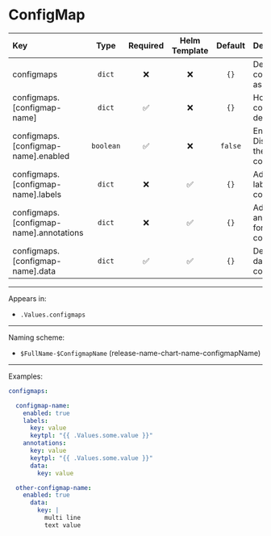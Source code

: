 # ConfigMap

| Key                                    |   Type    | Required | Helm Template | Default | Description                          |
| :------------------------------------- | :-------: | :------: | :-----------: | :-----: | :----------------------------------- |
| configmaps                              |  `dict`   |    ❌    |      ❌       |  `{}`   | Define the configMaps as dicts       |
| configmaps.[configmap-name]             |  `dict`   |    ✅    |      ❌       |  `{}`   | Holds configMap definition           |
| configmaps.[configmap-name].enabled     | `boolean` |    ✅    |      ❌       | `false` | Enables or Disables the configMap    |
| configmaps.[configmap-name].labels      |  `dict`   |    ❌    |      ✅       |  `{}`   | Additional labels for configmap      |
| configmaps.[configmap-name].annotations |  `dict`   |    ❌    |      ✅       |  `{}`   | Additional annotations for configmap |
| configmaps.[configmap-name].data        |  `dict`   |    ✅    |      ✅       |  `{}`   | Define the data of the configmap     |

---

Appears in:

- `.Values.configmaps`

---

Naming scheme:

- `$FullName-$ConfigmapName` (release-name-chart-name-configmapName)

---

Examples:

```yaml
configmaps:

  configmap-name:
    enabled: true
    labels:
      key: value
      keytpl: "{{ .Values.some.value }}"
    annotations:
      key: value
      keytpl: "{{ .Values.some.value }}"
      data:
        key: value

  other-configmap-name:
    enabled: true
      data:
        key: |
          multi line
          text value
```
